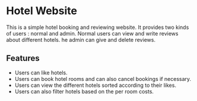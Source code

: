 Hotel Website
=============

This is a simple hotel booking and reviewing website.  It provides two kinds of users : normal and admin. Normal users can view and write reviews about different hotels. he admin can give and delete reviews.

Features
--------

- Users can like hotels. 
- Users can book hotel rooms and can also cancel bookings if necessary.
- Users can view the different hotels sorted according to their likes.
- Users can also filter hotels based on the per room costs.
